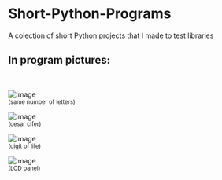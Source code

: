 # Short-Python-Programs
A colection of short Python projects that I made to test libraries

<h2>In program pictures:</h2> <br>

![image](https://user-images.githubusercontent.com/91379492/199491015-59fe9d82-9153-4535-8e72-ae4969df808a.png)<br>
<sub>(same number of letters)</sub>

![image](https://user-images.githubusercontent.com/91379492/199491462-2104c270-cebf-4f1a-96e8-56498187189b.png)<br>
<sub>(cesar cifer)</sub>

![image](https://user-images.githubusercontent.com/91379492/199493178-136a9d07-3b42-4452-b579-9e8fffa43323.png)<br>
<sub>(digit of life)</sub>

![image](https://user-images.githubusercontent.com/91379492/199494934-37ad8860-f85e-4249-b60c-b02bf42fa981.png)<br>
<sub>(LCD panel)</sub>
